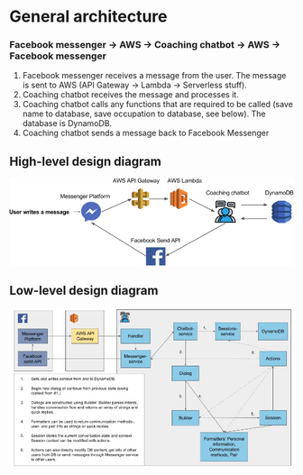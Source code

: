 # General architecture

### Facebook messenger -> AWS -> Coaching chatbot -> AWS -> Facebook messenger

1. Facebook messenger receives a message from the user. The message is sent to AWS (API Gateway -> Lambda -> Serverless stuff).
2. Coaching chatbot receives the message and processes it.
3. Coaching chatbot calls any functions that are required to be called (save name to database, save occupation to database, see below). The database is DynamoDB.
4. Coaching chatbot sends a message back to Facebook Messenger

## High-level design diagram
<p align="center"><img src="/img/chatbot_architecture.png" alt="High-level design diagram"/></p>

## Low-level design diagram
<p align="center"><img src="/img/low_level_diagram.jpg" alt="Low-level design diagram"/></p>
